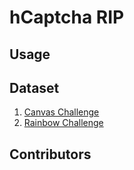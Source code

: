 # hCaptcha RIP

## Usage

## Dataset

1. [Canvas Challenge](https://github.com/captcha-challenger/hcaptcha-whistleblower/releases/tag/canvas-challenge)
2. [Rainbow Challenge](https://github.com/captcha-challenger/hcaptcha-whistleblower/releases/tag/rainbow-challenge)

## Contributors